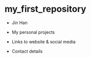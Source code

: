 # my_first_repository

- Jin Han

- My personal projects

- Links to website & social media

- Contact details
